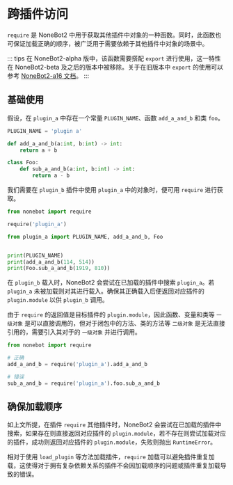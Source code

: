 # 跨插件访问

`require` 是 NoneBot2 中用于获取其他插件中对象的一种函数。同时，此函数也可保证加载正确的顺序，被广泛用于需要依赖于其他插件中对象的场景中。

::: tips
在 NoneBot2-alpha 版中，该函数需要搭配 `export` 进行使用，这一特性在 NoneBot2-beta 及之后的版本中被移除。关于在旧版本中 `export` 的使用可以参考 [NoneBot2-a16 文档](https://61d3d9dbcadf413fd3238e89--nonebot2.netlify.app/advanced/export-and-require.html)。
:::

## 基础使用

假设，在 `plugin_a` 中存在一个常量 `PLUGIN_NAME`、函数 `add_a_and_b` 和类 `foo`。

```python title=plugin_a.py
PLUGIN_NAME = 'plugin a'

def add_a_and_b(a:int, b:int) -> int:
    return a + b

class Foo:
    def sub_a_and_b(a:int, b:int) -> int:
        return a - b
```

我们需要在 `plugin_b` 插件中使用 `plugin_a` 中的对象时，便可用 `require` 进行获取。

```python title=plugin_b.py
from nonebot import require

require('plugin_a')

from plugin_a import PLUGIN_NAME, add_a_and_b, Foo


print(PLUGIN_NAME)
print(add_a_and_b(114, 514))
print(Foo.sub_a_and_b(1919, 810))
```

在 `plugin_b` 载入时，NoneBot2 会尝试在已加载的插件中搜索 `plugin_a`。若 `plugin_a` 未被加载则对其进行载入。确保其正确载入后便返回对应插件的 `plugin.module` 以供 `plugin_b` 调用。

由于 `require` 的返回值是目标插件的 `plugin.module`，因此函数、变量和类等 `一级对象` 是可以直接调用的，但对于闭包中的方法、类的方法等 `二级对象` 是无法直接引用的，需要引入其对于的 `一级对象` 并进行调用。

```python title=plugin_b.py
from nonebot import require

# 正确
add_a_and_b = require('plugin_a').add_a_and_b

# 错误
sub_a_and_b = require('plugin_a').foo.sub_a_and_b
```

## 确保加载顺序

如上文所提，在插件 `require` 其他插件时，NoneBot2 会尝试在已加载的插件中搜索，如果存在则直接返回对应插件的 `plugin.module`，若不存在则尝试加载对应的插件，成功则返回对应插件的 `plugin.module`，失败则抛出 `RuntimeError`。

相对于使用 `load_plugin` 等方法加载插件，`require` 加载可以避免插件重复加载，这使得对于拥有复杂依赖关系的插件不会因加载顺序的问题或插件重复加载导致的错误。
